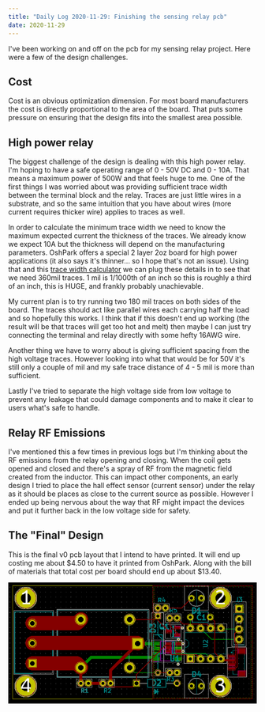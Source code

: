 ```yaml
---
title: "Daily Log 2020-11-29: Finishing the sensing relay pcb"
date: 2020-11-29
---
```


I've been working on and off on the pcb for my sensing relay project. Here were a few of the design challenges.

## Cost

Cost is an obvious optimization dimension. For most board manufacturers the cost is directly proportional to the area of the board. That puts some pressure on ensuring that the design fits into the smallest area possible.

## High power relay

The biggest challenge of the design is dealing with this high power relay. I'm hoping to have a safe operating range of 0 - 50V DC and 0 - 10A. That means a maximum power of 500W and that feels huge to me. One of the first things I was worried about was providing sufficient trace width between the terminal block and the relay. Traces are just little wires in a substrate, and so the same intuition that you have about wires (more current requires thicker wire) applies to traces as well.

In order to calculate the minimum trace width we need to know the maximum expected current the thickness of the traces. We already know we expect 10A but the thickness will depend on the manufacturing parameters. OshPark offers a special 2 layer 2oz board for high power applications (it also says it's thinner... so I hope that's not an issue). Using that and this [trace width calculator](https://www.digikey.com/en/resources/conversion-calculators/conversion-calculator-pcb-trace-width) we can plug these details in to see that we need 360mil traces. 1 mil is 1/1000th of an inch so this is roughly a third of an inch, this is HUGE, and frankly probably unachievable.

My current plan is to try running two 180 mil traces on both sides of the board. The traces should act like parallel wires each carrying half the load and so hopefully this works. I think that if this doesn't end up working (the result will be that traces will get too hot and melt) then maybe I can just try connecting the terminal and relay directly with some hefty 16AWG wire.

Another thing we have to worry about is giving sufficient spacing from the high voltage traces. However looking into what that would be for 50V it's still only a couple of mil and my safe trace distance of 4 - 5 mil is more than sufficient.

Lastly I've tried to separate the high voltage side from low voltage to prevent any leakage that could damage components and to make it clear to users what's safe to handle.

## Relay RF Emissions 

I've mentioned this a few times in previous logs but I'm thinking about the RF emissions from the relay opening and closing. When the coil gets opened and closed and there's a spray of RF from the magnetic field created from the inductor. This can impact other components, an early design I tried to place the hall effect sensor (current sensor) under the relay as it should be places as close to the current source as possible. However I ended up being nervous about the way that RF might impact the devices and put it further back in the low voltage side for safety.

## The "Final" Design

This is the final v0 pcb layout that I intend to have printed. It will end up costing me about $4.50 to have it printed from OshPark. Along with the bill of materials that total cost per board should end up about $13.40.

<img src="v0-smart-relay-pcb-layout.png">
